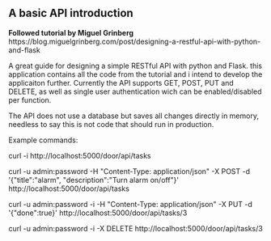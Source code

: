 <h2>A basic API introduction</h2>
<b>Followed tutorial by Miguel Grinberg</b>
https://blog.miguelgrinberg.com/post/designing-a-restful-api-with-python-and-flask

<p> A great guide for designing a simple RESTful API with python and Flask.
this application contains all the code from the tutorial and i intend to develop the applicaiton further.
Currently the API supports GET, POST, PUT and DELETE, as well as single user authentication wich can be enabled/disabled per function.

The API does not use a database but saves all changes directly in memory, needless to say this is not code that should run in production.

Example commands:

curl -i http://localhost:5000/door/api/tasks

curl -u admin:password -H "Content-Type: application/json" -X POST -d '{"title":"alarm", "description":"Turn alarm on/off"}' http://localhost:5000/door/api/tasks

curl -u admin:password -i -H "Content-Type: application/json" -X PUT -d '{"done":true}' http://localhost:5000/door/api/tasks/3

curl -u admin:password -i -X DELETE http://localhost:5000/door/api/tasks/3
</p>
